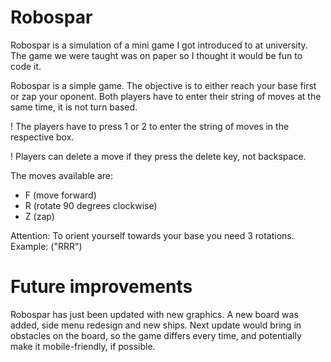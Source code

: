 # Robospar
Robospar is a simulation of a mini game I got introduced to at university. 
The game we were taught was on paper so I thought it would be fun to code it.

Robospar is a simple game. 
The objective is to either reach your base first or zap your oponent. 
Both players have to enter their string of moves at the same time, it 
is not turn based. 

! The players have to press 1 or 2 to enter the string of moves in the 
respective box. 

! Players can delete a move if they press the delete key, not backspace.

The moves available are: 
* F (move forward)
* R (rotate 90 degrees clockwise)
* Z (zap)

Attention: To orient yourself towards your base you need 3 rotations. 
Example: ("RRR")

# Future improvements
Robospar has just been updated with new graphics. 
A new board was added, side menu redesign and new ships. 
Next update would bring in obstacles on the board, so the game differs every time, 
and potentially make it mobile-friendly, if possible.
